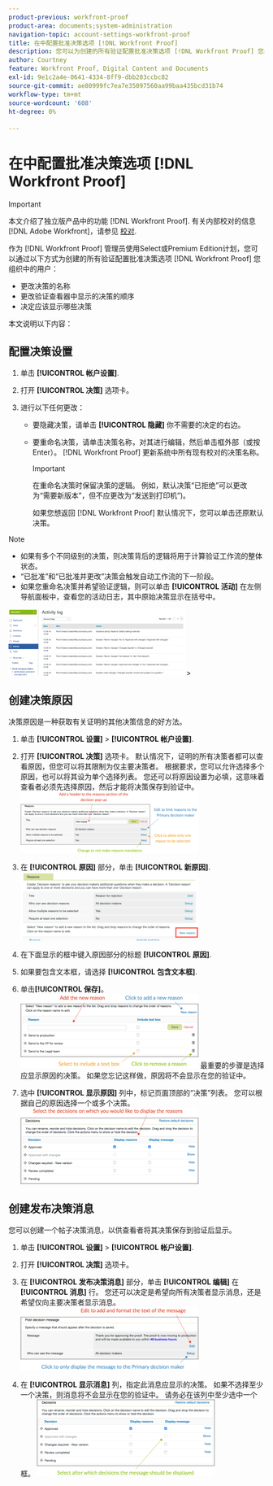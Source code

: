 ```yaml
---
product-previous: workfront-proof
product-area: documents;system-administration
navigation-topic: account-settings-workfront-proof
title: 在中配置批准决策选项 [!DNL Workfront Proof]
description: 您可以为创建的所有验证配置批准决策选项 [!DNL Workfront Proof] 您组织中的用户。
author: Courtney
feature: Workfront Proof, Digital Content and Documents
exl-id: 9e1c2a4e-0641-4334-8ff9-dbb203ccbc82
source-git-commit: ae80999fc7ea7e35097560aa99baa435bcd31b74
workflow-type: tm+mt
source-wordcount: '608'
ht-degree: 0%

---
```


# 在中配置批准决策选项 [!DNL Workfront Proof]

>[!IMPORTANT]
>
>本文介绍了独立版产品中的功能 [!DNL Workfront Proof]. 有关内部校对的信息 [!DNL Adobe Workfront]，请参见 [校对](../../../review-and-approve-work/proofing/proofing.md).

作为 [!DNL Workfront Proof] 管理员使用Select或Premium Edition计划，您可以通过以下方式为创建的所有验证配置批准决策选项 [!DNL Workfront Proof] 您组织中的用户：

* 更改决策的名称
* 更改验证查看器中显示的决策的顺序
* 决定应该显示哪些决策

本文说明以下内容：

## 配置决策设置

1. 单击 **[!UICONTROL 帐户设置]**.
1. 打开 **[!UICONTROL 决策]** 选项卡。
1. 进行以下任何更改：

   * 要隐藏决策，请单击 **[!UICONTROL 隐藏]** 你不需要的决定的右边。
   * 要重命名决策，请单击决策名称，对其进行编辑，然后单击框外部（或按Enter）。 [!DNL Workfront Proof] 更新系统中所有现有校对的决策名称。

     >[!IMPORTANT]
     >
     >在重命名决策时保留决策的逻辑。 例如，默认决策“已拒绝”可以更改为“需要新版本”，但不应更改为“发送到打印机”)。

     如果您想返回 [!DNL Workfront Proof] 默认情况下，您可以单击还原默认决策。

>[!NOTE]
>
>* 如果有多个不同级别的决策，则决策背后的逻辑将用于计算验证工作流的整体状态。
>* “已批准”和“已批准并更改”决策会触发自动工作流的下一阶段。
>* 如果您重命名决策并希望验证逻辑，则可以单击 **[!UICONTROL 活动]** 在左侧导航面板中，查看您的活动日志，其中原始决策显示在括号中。
>
>  ![2016-12-20_1921.png](assets/2016-12-20-1921-350x132.png)>

## 创建决策原因

决策原因是一种获取有关证明的其他决策信息的好方法。

1. 单击 **[!UICONTROL 设置]** > **[!UICONTROL 帐户设置]**.

1. 打开 **[!UICONTROL 决策]** 选项卡。
默认情况下，证明的所有决策者都可以查看原因，但您可以将其限制为仅主要决策者。
根据要求，您可以允许选择多个原因，也可以将其设为单个选择列表。 您还可以将原因设置为必填，这意味着查看者必须先选择原因，然后才能将决策保存到验证中。
   ![原因_设置.png](assets/reasons-setup-350x121.png)

1. 在 **[!UICONTROL 原因]** 部分，单击 **[!UICONTROL 新原因]**.
   ![New_reason.png](assets/new-reason-350x135.png)

1. 在下面显示的框中键入原因部分的标题 **[!UICONTROL 原因]**.
1. 如果要包含文本框，请选择 **[!UICONTROL 包含文本框]**.
1. 单击&#x200B;**[!UICONTROL 保存]**。
   ![reasons_setup_2.png](assets/reasons-setup-2-350x146.png)
最重要的步骤是选择应显示原因的决策。 如果您忘记这样做，原因将不会显示在您的验证中。

1. 选中 **[!UICONTROL 显示原因]** 列中，标记页面顶部的“决策”列表。 您可以根据自己的原因选择一个或多个决策。
   ![原因_-_decision_selection.png](assets/reasons---decision-selection-350x150.png)

## 创建发布决策消息

您可以创建一个帖子决策消息，以供查看者将其决策保存到验证后显示。

1. 单击 **[!UICONTROL 设置]** > **[!UICONTROL 帐户设置]**.

1. 打开 **[!UICONTROL 决策]** 选项卡。
1. 在 **[!UICONTROL 发布决策消息]** 部分，单击 **[!UICONTROL 编辑]** 在 **[!UICONTROL 消息]** 行。
您还可以决定是希望向所有决策者显示消息，还是希望仅向主要决策者显示消息。
   ![post_decision_message_set_up.png](assets/post-decision-message-set-up-350x125.png)

1. 在 **[!UICONTROL 显示消息]** 列，指定此消息应显示的决策。
如果不选择至少一个决策，则消息将不会显示在您的验证中。 请务必在该列中至少选中一个框。
   ![post_decision_message_set_up_2.png](assets/post-decision-message-set-up-2-350x151.png)
